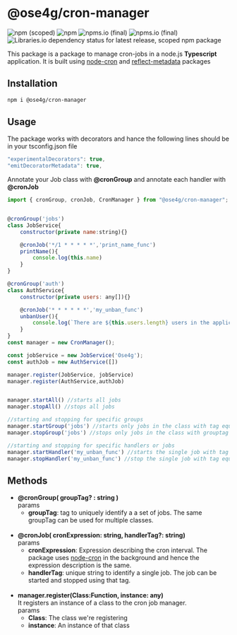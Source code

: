 # @ose4g/cron-manager

![npm (scoped)](https://img.shields.io/npm/v/@ose4g/cron-manager)
![npm](https://img.shields.io/npm/dw/@ose4g/cron-manager)
 ![npms.io (final)](https://img.shields.io/npms-io/maintenance-score/@ose4g/cron-manager)
 ![npms.io (final)](https://img.shields.io/npms-io/quality-score/@ose4g/cron-manager)
 ![Libraries.io dependency status for latest release, scoped npm package](https://img.shields.io/librariesio/release/npm/@ose4g/cron-manager)    


This package is a package to manage cron-jobs in a node.js **Typescript** application. It is built using [node-cron](https://www.npmjs.com/package/node-cron) and [reflect-metadata](https://www.npmjs.com/package/reflect-metadata) packages

## Installation

```bash
npm i @ose4g/cron-manager
```

## Usage

The package works with decorators and hance the following lines should be in your tsconfig.json file

```javascript
"experimentalDecorators": true,
"emitDecoratorMetadata": true,
```

Annotate your Job class with **@cronGroup** and annotate each handler with **@cronJob**

```javascript
import { cronGroup, cronJob, CronManager } from "@ose4g/cron-manager";


@cronGroup('jobs')
class JobService{
    constructor(private name:string){}

    @cronJob('*/1 * * * * *','print_name_func')
    printName(){
        console.log(this.name)
    }
}

@cronGroup('auth')
class AuthService{
    constructor(private users: any[]){}

    @cronJob('* * * * * *','my_unban_func')
    unbanUser(){
        console.log(`There are ${this.users.length} users in the application`)
    }
}
const manager = new CronManager();

const jobService = new JobService('Ose4g');
const authJob = new AuthService([])

manager.register(JobService, jobService)
manager.register(AuthService,authJob)


manager.startAll() //starts all jobs
manager.stopAll() //stops all jobs

//starting and stopping for specific groups
manager.startGroup('jobs') //starts only jobs in the class with tag equal to jobs
manager.stopGroup('jobs') //stops only jobs in the class with grouptag equal to jobs

//starting and stopping for specific handlers or jobs
manager.startHandler('my_unban_func') //starts the single job with tag equal to my_unban_func
manager.stopHandler('my_unban_func') //stop the single job with tag equal to my_unban_func

```

## Methods

- **@cronGroup( groupTag? : string )**  
   params
  - **groupTag**: tag to uniquely identify a a set of jobs. The same groupTag can be used for multiple classes. <br><br>
- **@cronJob( cronExpression: string, handlerTag?: string)**  
   params
  - **cronExpression**: Expression describing the cron interval. The package uses [node-cron](https://www.npmjs.com/package/node-cron) in the background and hence the expression description is the same.
  - **handlerTag**: unique string to identify a single job. The job can be started and stopped using that tag. <br><br>
- **manager.register(Class:Function, instance: any)**  
   It registers an instance of a class to the cron job manager.  
   params
  - **Class**: The class we're registering
  - **instance**: An instance of that class
